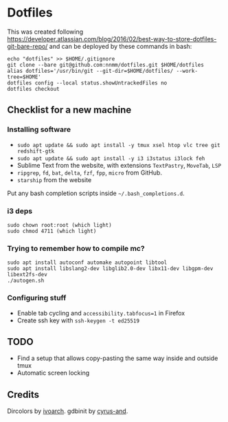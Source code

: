 # Dotfiles


This was created following https://developer.atlassian.com/blog/2016/02/best-way-to-store-dotfiles-git-bare-repo/ and can be deployed by these commands in bash:

```
echo "dotfiles" >> $HOME/.gitignore
git clone --bare git@github.com:nnmm/dotfiles.git $HOME/dotfiles
alias dotfiles='/usr/bin/git --git-dir=$HOME/dotfiles/ --work-tree=$HOME'
dotfiles config --local status.showUntrackedFiles no
dotfiles checkout
```


## Checklist for a new machine

### Installing software

* `sudo apt update && sudo apt install -y tmux xsel htop vlc tree git redshift-gtk`
* `sudo apt update && sudo apt install -y i3 i3status i3lock feh`
* Sublime Text from the website, with extensions `TextPastry`, `MoveTab`, `LSP`
* `ripgrep`, `fd`, `bat`, `delta`, `fzf`, `fpp`, `micro` from GitHub.
* `starship` from the website

Put any bash completion scripts inside `~/.bash_completions.d`.

### i3 deps
```
sudo chown root:root (which light)
sudo chmod 4711 (which light)
```

### Trying to remember how to compile mc?
```
sudo apt install autoconf automake autopoint libtool
sudo apt install libslang2-dev libglib2.0-dev libx11-dev libgpm-dev libext2fs-dev
./autogen.sh

```

### Configuring stuff
* Enable tab cycling and `accessibility.tabfocus=1` in Firefox
* Create ssh key with `ssh-keygen -t ed25519`


## TODO
* Find a setup that allows copy-pasting the same way inside and outside tmux
* Automatic screen locking


## Credits
Dircolors by [ivoarch](https://github.com/ivoarch/dircolors-zenburn).
gdbinit by [cyrus-and](https://github.com/cyrus-and/gdb-dashboard).

